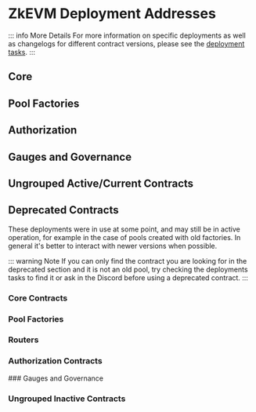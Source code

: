 

# ZkEVM Deployment Addresses

::: info More Details
For more information on specific deployments as well as changelogs for different contract versions, please see the [deployment tasks](https://github.com/balancer/balancer-deployments/tree/master/v2/tasks).
:::

## Core
<DeploymentAddresses chain="zkevm" :active="true" group="core" />

## Pool Factories
<DeploymentAddresses chain="zkevm" :active="true" group="poolfactory" />

## Authorization
<DeploymentAddresses chain="zkevm" :active="true" group="authorizations" />


## Gauges and Governance
<DeploymentAddresses chain="zkevm" :active="true" group="gaugesgovernance" />

## Ungrouped Active/Current Contracts
<DeploymentAddresses chain="zkevm" :active="true" group="ungrouped" />


## Deprecated Contracts

These deployments were in use at some point, and may still be in active operation, for example in the case of pools created with old factories. In general it's better to interact with newer versions when possible.

::: warning Note
If you can only find the contract you are looking for in the deprecated section and it is not an old pool, try checking the deployments tasks to find it or ask in the Discord before using a deprecated contract.
:::

### Core Contracts
<DeploymentAddresses chain="zkevm" :active="false" group="core" />

### Pool Factories
<DeploymentAddresses chain="zkevm" :active="false" group="poolfactory" />

### Routers
<DeploymentAddresses chain="zkevm" :active="false" group="routers" />

### Authorization Contracts

<DeploymentAddresses chain="zkevm" :active="false" group="authorizations" />
### Gauges and Governance
<DeploymentAddresses chain="zkevm" :active="false" group="gaugesgovernance" />

### Ungrouped Inactive Contracts
<DeploymentAddresses chain="zkevm" :active="false" group="ungrouped" />

